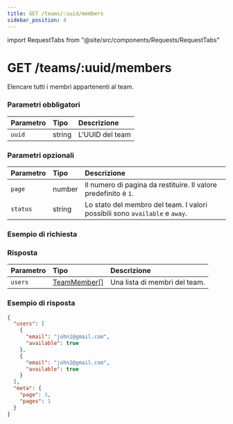 ```yaml
---
title: GET /teams/:uuid/members
sidebar_position: 4
---
```


import RequestTabs from "@site/src/components/Requests/RequestTabs"

# GET /teams/:uuid/members

Elencare tutti i membri appartenenti al team.

### Parametri obbligatori

| Parametro | Tipo   | Descrizione            |
| :-------- | :----- | :--------------------- |
| `uuid`    | string | L'UUID del team        |

### Parametri opzionali

| Parametro | Tipo   | Descrizione                                                                |
| :-------- | :----- | :------------------------------------------------------------------------- |
| `page`    | number | Il numero di pagina da restituire. Il valore predefinito è `1`.             |
| `status`  | string | Lo stato del membro del team. I valori possibili sono `available` e `away`. |

### Esempio di richiesta

<RequestTabs endpoint='teams_api' request="get_team_members"/>

### Risposta

| Parametro | Tipo                                                    | Descrizione            |
| :-------- | :------------------------------------------------------ | :--------------------- |
| `users`   | [TeamMember[]](/api/reference/object_types/team_member) | Una lista di membri del team. |

### Esempio di risposta

```json title=response.json
{
  "users": [
    {
      "email": "john1@gmail.com",
      "available": true
    },
    {
      "email": "john2@gmail.com",
      "available": true
    }
  ],
  "meta": {
    "page": 1,
    "pages": 1
  }
}
```